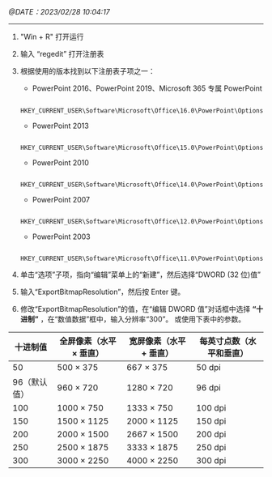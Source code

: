 *@DATE：2023/02/28 10:04:17*

---

1. "Win + R" 打开运行

2. 输入 “regedit” 打开注册表

3. 根据使用的版本找到以下注册表子项之一：

	- PowerPoint 2016、PowerPoint 2019、Microsoft 365 专属 PowerPoint
	
	```
		HKEY_CURRENT_USER\Software\Microsoft\Office\16.0\PowerPoint\Options
	```

	- PowerPoint 2013
		
	```
		HKEY_CURRENT_USER\Software\Microsoft\Office\15.0\PowerPoint\Options
	```
		
	- PowerPoint 2010

	```
		HKEY_CURRENT_USER\Software\Microsoft\Office\14.0\PowerPoint\Options
	```

	- PowerPoint 2007

	```
		HKEY_CURRENT_USER\Software\Microsoft\Office\12.0\PowerPoint\Options
	```

	- PowerPoint 2003
	
	```
		HKEY_CURRENT_USER\Software\Microsoft\Office\11.0\PowerPoint\Options
	```
4. 单击“选项”子项，指向“编辑”菜单上的“新建”，然后选择“DWORD (32 位)值”

5. 输入“ExportBitmapResolution”，然后按 Enter 键。

6. 修改“ExportBitmapResolution”的值，在“编辑 DWORD 值”对话框中选择 **“十进制”** ，在“数值数据”框中，输入分辨率“300”。 或使用下表中的参数。

<table>
    <thead>
        <tr>
            <th>十进制值</th>
            <th>全屏像素（水平 × 垂直）</th>
            <th>宽屏像素（水平 + 垂直）</th>
            <th>每英寸点数（水平和垂直）</th>
        </tr>
    </thead>
    <tbody>
        <tr>
            <td>50</td>
            <td>500 × 375</td>
            <td>667 × 375</td>
            <td>50 dpi</td>
        </tr>
        <tr>
            <td>96（默认值）</td>
            <td>960 × 720</td>
            <td>1280 × 720</td>
            <td>96 dpi</td>
        </tr>
        <tr>
            <td>100</td>
            <td>1000 × 750</td>
            <td>1333 × 750</td>
            <td>100 dpi</td>
        </tr>
        <tr>
            <td>150</td>
            <td>1500 × 1125</td>
            <td>2000 × 1125</td>
            <td>150 dpi</td>
        </tr>
        <tr>
            <td>200</td>
            <td>2000 × 1500</td>
            <td>2667 × 1500</td>
            <td>200 dpi</td>
        </tr>
        <tr>
            <td>250</td>
            <td>2500 × 1875</td>
            <td>3333 × 1875</td>
            <td>250 dpi</td>
        </tr>
        <tr>
            <td>300</td>
            <td>3000 × 2250</td>
            <td>4000 × 2250</td>
            <td>300 dpi</td>
        </tr>
    </tbody>
</table>